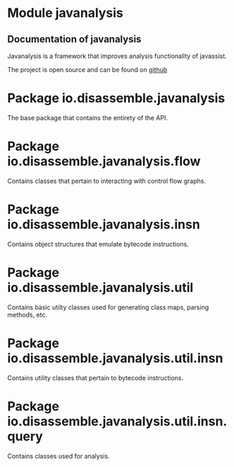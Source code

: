 # Module javanalysis

## Documentation of javanalysis

Javanalysis is a framework that improves analysis functionality of javassist.

The project is open source and can be found on [github](https://github.com/disassemble-io/javanalysis)

# Package io.disassemble.javanalysis

The base package that contains the entirety of the API.

# Package io.disassemble.javanalysis.flow

Contains classes that pertain to interacting with control flow graphs.

# Package io.disassemble.javanalysis.insn

Contains object structures that emulate bytecode instructions.

# Package io.disassemble.javanalysis.util

Contains basic utilty classes used for generating class maps, parsing methods, etc.

# Package io.disassemble.javanalysis.util.insn

Contains utility classes that pertain to bytecode instructions.

# Package io.disassemble.javanalysis.util.insn.query

Contains classes used for analysis.